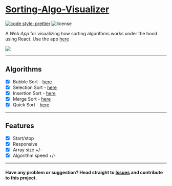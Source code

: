 # [Sorting-Algo-Visualizer](https://preidiot.github.io/sorting-algo-visualizer/)

[![code style: prettier](https://img.shields.io/badge/code_style-prettier-ff69b4.svg)](https://github.com/prettier/prettier)
![license](https://img.shields.io/github/license/preIdiot/sorting-algo-visualizer)

A _Web App_ for visualizing how sorting algorithms works under the hood using React. Use the app [here](https://preidiot.github.io/sorting-algo-visualizer/)

![](https://raw.githubusercontent.com/preIdiot/sorting-algo-visualizer/assets/assets/demo.gif)

---

## Algorithms

- [x] Bubble Sort - [here](https://github.com/preIdiot/sorting-algo-visualizer/blob/master/src/components/BubbleSort.js)
- [x] Selection Sort - [here](https://github.com/preIdiot/sorting-algo-visualizer/blob/master/src/components/SelectionSort.js)
- [x] Insertion Sort - [here](https://github.com/preIdiot/sorting-algo-visualizer/blob/master/src/components/InsertionSort.js)
- [x] Merge Sort - [here](https://github.com/preIdiot/sorting-algo-visualizer/blob/master/src/components/MergeSort.js)
- [x] Quick Sort - [here](https://github.com/preIdiot/sorting-algo-visualizer/blob/master/src/components/QuickSort.js)

---

## Features

- [x] Start/stop
- [x] Responsive
- [x] Array size +/-
- [x] Algorithm speed +/-

---

#### **Have any problem or suggestion?** Head straight to [Issues](https://github.com/preIdiot/sorting-algo-visualizer/issues) and contribute to this project.
